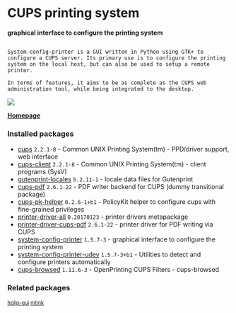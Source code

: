 # CUPS printing system

__graphical interface to configure the printing system__

```

System-config-printer is a GUI written in Python using GTK+ to
configure a CUPS server. Its primary use is to configure the printing
system on the local host, but can also be used to setup a remote
printer.

In terms of features, it aims to be as complete as the CUPS web
administration tool, while being integrated to the desktop.

```

[![](https://screenshots.debian.net/thumbnail-with-version/system-config-printer/9001)](https://screenshots.debian.net/screenshot-with-version/system-config-printer/9001)



**[Homepage](http://cyberelk.net/tim/software/system-config-printer/)**

### Installed packages

* [cups](https://packages.debian.org/stretch/cups) `2.2.1-8` - Common UNIX Printing System(tm) - PPD/driver support, web interface
* [cups-client](https://packages.debian.org/stretch/cups-client) `2.2.1-8` - Common UNIX Printing System(tm) - client programs (SysV)
* [gutenprint-locales](https://packages.debian.org/stretch/gutenprint-locales) `5.2.11-1` - locale data files for Gutenprint
* [cups-pdf](https://packages.debian.org/stretch/cups-pdf) `2.6.1-22` - PDF writer backend for CUPS (dummy transitional package)
* [cups-pk-helper](https://packages.debian.org/stretch/cups-pk-helper) `0.2.6-1+b1` - PolicyKit helper to configure cups with fine-grained privileges
* [printer-driver-all](https://packages.debian.org/stretch/printer-driver-all) `0.20170123` - printer drivers metapackage
* [printer-driver-cups-pdf](https://packages.debian.org/stretch/printer-driver-cups-pdf) `2.6.1-22` - printer driver for PDF writing via CUPS
* [system-config-printer](https://packages.debian.org/stretch/system-config-printer) `1.5.7-3` - graphical interface to configure the printing system
* [system-config-printer-udev](https://packages.debian.org/stretch/system-config-printer-udev) `1.5.7-3+b1` - Utilities to detect and configure printers automatically
* [cups-browsed](https://packages.debian.org/stretch/cups-browsed) `1.11.6-3` - OpenPrinting CUPS Filters - cups-browsed

### Related packages

<sub> [hplip-gui](https://packages.debian.org/stretch/hplip-gui) [mtink](https://packages.debian.org/stretch/mtink)  </sub>
